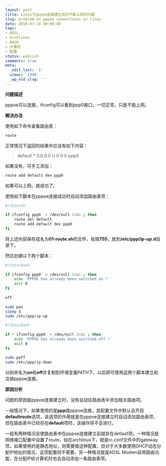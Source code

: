 ```yaml
---
layout: post
title: Linux下pppoe连接建立后仍不能上网的问题
slug: problem on pppoe connections on linux
date: 2010-07-10 00:00:00
tags:
- ADSL
- Archlinux
- BASH
- 计算机
- 配置
status: publish
comments: true
meta:
  _edit_last: '1'
  views: '1346'
  _wp_old_slug: ''
---
```

<strong>问题描述</strong>

pppoe可以连接，ifconfig可以看到ppp0接口，一切正常，只是不能上网。

<strong>解决办法</strong>

使用如下命令查看路由表：

```bash
route
```

正常情况下返回的结果中应该有如下内容：

<blockquote>
default  *  0.0.0.0   U   0   0  0 ppp0
</blockquote>

如果没有，可手工添加：

```bash
route add default dev ppp0
```

如果可以上网，就成功了。

使用如下脚本在pppoe连接成功时自动添加路由表项：

```bash
#!/bin/sh
 
if ifconfig ppp0  > /dev/null 2>&1 ; then
    route del default
    route add default dev ppp0
fi
```

将上述内容保存成名为<strong>01-route.sh</strong>的文件，权限<strong>755</strong>，放到<strong>/etc/ppp/ip-up.d</strong>目录下。

然后创建以下两个脚本：

```bash
#!/bin/bash
 
if ifconfig ppp0  > /dev/null 2>&1 ; then
    echo 'PPPOE has already been switched on !'
    exit 0
fi
 
off
 
sudo pon
sleep 5
sudo /etc/ppp/ip-up
```

```bash
#!/bin/bash
 
if ! ifconfig ppp0  > /dev/null 2>&1 ; then
    echo 'PPPOE has already been switched off !'
    exit 0
fi
 
sudo poff
sudo /etc/ppp/ip-down
```

分别命名为<strong>on</strong>和<strong>off</strong>并复制到环境变量PATH下，以后即可使用这两个脚本建立和注销pppoe连接。

<strong>原因分析</strong>

问题的原因是pppoe连接建立时，没有自动往路由表中添加相关路由项。

一般情况下，如果使用的是<strong>ppp</strong>做pppoe连接，其配置文件中默认会开启<strong>defaultroute</strong>选项，该选项的作用就是在pppoe连接建立时自动添加路由表项，但在路由表中已经存在<strong>default</strong>项时，该操作将不会进行。

一般有两种情况会使路由表中在pppoe连接建立前就存在default项。一种情况是网络接口配置中设置了route，如在archlinux下，就是rc.conf文件中的gateway项。如果使用的是静态地址，则需要做这种配置，但对于大多数使用DHCP动态分配IP地址的情况，这项配置则不需要。另一种情况就是ADSL Modem自带路由功能，在分配IP给计算机时也会自动添加一条路由表项。

